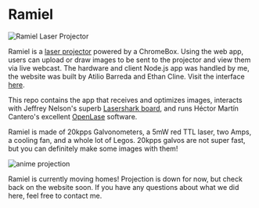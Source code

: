 Ramiel
======

![Ramiel Laser Projector](http://tessasiegel.com/images/581076e8.ramiel2.jpg)



Ramiel is a [laser projector](http://en.wikipedia.org/wiki/Laser_projector) powered by a ChromeBox. Using the web app, users can upload or draw images to be sent to the projector and view them via live webcast. The hardware and client Node.js app was handled by me, the website was built by Atilio Barreda and Ethan Cline. Visit the interface [here](http://ramiel.herokuapp.com/).

This repo contains the app that receives and optimizes images, interacts with Jeffrey Nelson's superb [Lasershark board](http://macpod.net/electronics/lasershark/lasershark.php), and runs Héctor Martín Cantero's excellent [OpenLase](https://github.com/marcan/openlase) software. 

Ramiel is made of 20kpps Galvonometers, a 5mW red TTL laser, two Amps, a cooling fan, and a whole lot of Legos. 20kpps galvos are not super fast, but you can definitely make some images with them!

![anime projection](http://i.imgur.com/domto4d.gif)

Ramiel is currently moving homes! Projection is down for now, but check back on the website soon. If you have any questions about what we did here, feel free to contact me.
